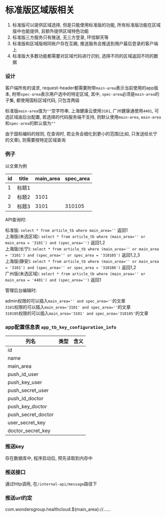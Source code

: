 标准版区域版相关
========

1. 标准版可以提供区域选择, 但是只能使用标准版的功能, 所有标准版功能在区域版中也能提供, 且额外提供区域特色功能
2. 标准版三方服务只有推送, 无三方登录, 环信聊天等
3. 标准版和区域版相同账户存在互踢, 推送服务会推送到用户最后登录的客户端上
4. 标准版大多数功能都需要对区域代码进行识别, 选择不同的区域返回不同的数据

### 设计

客户端所有的请求, request-header都需要附带`main-area`表示当前使用的app版本, 附带`spec-area`表示用户选中的特定区域, 其中, `spec-area`必须是`main-area`的子集, 都使用国标区域代码, 只包含两级

标准版`main-area`值为`""`空字符串, 上海健康云使用`3101`, 广州健康通使用`4401`, 可选区域由后台配置, 若选择的代码服务端不支持, 则默认使用`main-area`, `main-area`和`spec-area`的默认值为`""`

由于国标编码的规则, 在查询时, 若业务会细化到更小的范围(比如, 只发送给长宁的文章), 则需要按特定区域查询

### 例子

以文章为例

id | title | main_area | spec_area
---|-------|-----------|----------
1  | 标题1 |           |
2  | 标题2 | 3101      |
3  | 标题3 | 3101      | 310105

API查询时:

标准版: `select * from article_tb where main_area=''` 返回1  
上海版(未选区域): `select * from article_tb where (main_area='' or main_area = '3101') and (spec_area='')` 返回1,2  
上海版(长宁): `select * from article_tb where (main_area='' or main_area = '3101') and (spec_area='' or spec_area = '310105')` 返回1,2,3  
上海版(静安): `select * from article_tb where (main_area='' or main_area = '3101') and (spec_area='' or spec_area = '310106')` 返回1,2  
广州版(未选区域): `select * from article_tb where (main_area='' or main_area = '4401') and (spec_area='')` 返回1

管理后台编辑时:

admin权限的可以插入`main_area='' and spec_area=''`的文章  
`3101`权限的可以插入`main_area='3101' and spec_area=''`的文章  
`310105`权限的可以插入`main_area='3101' and spec_area='310105'`的文章  




### app配置信息表 `app_tb_key_configuration_info`

列名               | 类型 | 含义
-------------------|------|-----
id                 |      |
name               |      |
main_area          |      |
push_id_user       |      |
push_key_user      |      |
push_secret_user   |      |
push_id_doctor     |      |
push_key_doctor    |      |
push_secret_doctor |      |
user_secret_key    |      |
doctor_secret_key  |      |


### 推送key

存在数据库中, 程序启动后, 预先读取到内存中

### 推送接口

通过http调用, 在`/internal-api/message`路径下

### 推送url约定

com.wondersgroup.healthcloud.${main_area}://......
